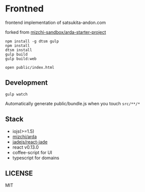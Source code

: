 # Frontned

frontend implementation of satsukita-andon.com

forked from [mizchi-sandbox/arda-starter-project](https://github.com/mizchi-sandbox/arda-starter-project)

```
npm install -g dtsm gulp
npm install
dtsm install
gulp build
gulp build:web
```

```
open public/index.html
```

## Development

```
gulp watch
```

Automatically generate public/bundle.js when you touch `src/**/*`

## Stack

- iojs(>=1.5)
- [mizchi/arda](https://github.com/mizchi/arda "mizchi/arda")
- [jadejs/react-jade](https://github.com/jadejs/react-jade "jadejs/react-jade")
- react v0.13.0
- coffee-script for UI
- typescript for domains

## LICENSE

MIT
